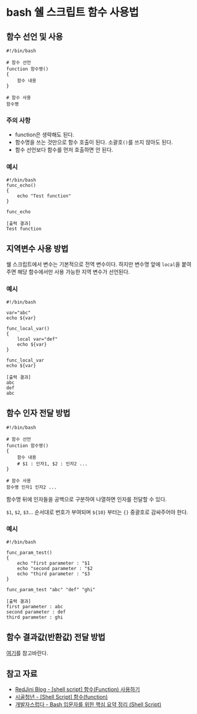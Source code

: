 # bash 쉘 스크립트 함수 사용법

## 함수 선언 및 사용

    #!/bin/bash
    
    # 함수 선언
    function 함수명()
    {
        함수 내용
    }

    # 함수 사용
    함수명

### 주의 사항

- function은 생략해도 된다.
- 함수명을 쓰는 것만으로 함수 호출이 된다. 소괄호`()`를 쓰지 않아도 된다.
- 함수 선언보다 함수를 먼저 호출하면 안 된다.

### 예시

    #!/bin/bash
    func_echo()
    {
        echo "Test function"
    }

    func_echo

    [출력 결과]
    Test function

## 지역변수 사용 방법

쉘 스크립트에서 변수는 기본적으로 전역 변수이다.
하지만 변수명 앞에 `local`을 붙여주면 해당 함수에서만 사용 가능한 지역 변수가 선언된다.

### 예시

    #!/bin/bash
    
    var="abc"
    echo ${var}

    func_local_var()
    {
        local var="def"
        echo ${var}
    }

    func_local_var
    echo ${var}

    [출력 결과]
    abc
    def
    abc

## 함수 인자 전달 방법

    #!/bin/bash
    
    # 함수 선언
    function 함수명()
    {
        함수 내용
        # $1 : 인자1, $2 : 인자2 ...
    }

    # 함수 사용
    함수명 인자1 인자2 ...

함수명 뒤에 인자들을 공백으로 구분하여 나열하면 인자를 전달할 수 있다.

`$1`, `$2`, `$3`... 순서대로 번호가 부여되며 `${10}` 부터는 `{}` 중괄호로 감싸주어야 한다.

### 예시

    #!/bin/bash

    func_param_test()
    {
        echo "first parameter : "$1
        echo "second parameter : "$2
        echo "third parameter : "$3
    }

    func_param_test "abc" "def" "ghi"

    [출력 결과]
    first parameter : abc
    second parameter : def
    third parameter : ghi

## 함수 결과값(반환값) 전달 방법

[여기](https://github.com/lyw1217/TIL/blob/main/Bash/bash_%ED%95%A8%EC%88%98_%EB%B0%98%ED%99%98%EA%B0%92(%EB%A6%AC%ED%84%B4).md)를 참고바란다.


## 참고 자료
- [RedJini Blog - [shell script] 함수(Function) 사용하기](http://blog.redjini.com/281)
- [시골청년 - [Shell Script] 함수(function)](https://palyoung.tistory.com/131)
- [개발자스럽다 - Bash 입문자를 위한 핵심 요약 정리 (Shell Script)](https://blog.gaerae.com/2015/01/bash-hello-world.html)